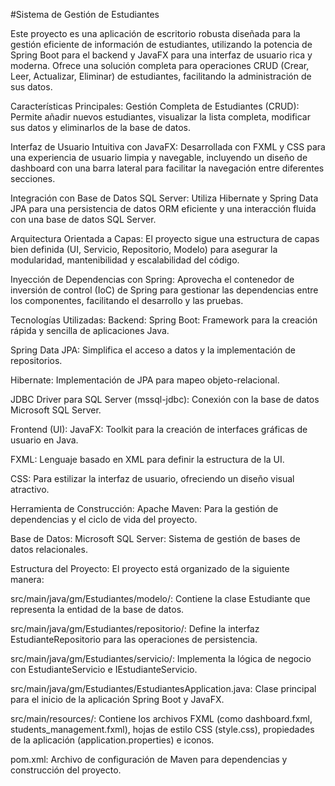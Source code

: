 #Sistema de Gestión de Estudiantes

Este proyecto es una aplicación de escritorio robusta diseñada para la gestión eficiente de información de estudiantes, utilizando la potencia de Spring Boot para el backend y JavaFX para una interfaz de usuario rica y moderna. Ofrece una solución completa para operaciones CRUD (Crear, Leer, Actualizar, Eliminar) de estudiantes, facilitando la administración de sus datos.

Características Principales:
Gestión Completa de Estudiantes (CRUD): Permite añadir nuevos estudiantes, visualizar la lista completa, modificar sus datos y eliminarlos de la base de datos.

Interfaz de Usuario Intuitiva con JavaFX: Desarrollada con FXML y CSS para una experiencia de usuario limpia y navegable, incluyendo un diseño de dashboard con una barra lateral para facilitar la navegación entre diferentes secciones.

Integración con Base de Datos SQL Server: Utiliza Hibernate y Spring Data JPA para una persistencia de datos ORM eficiente y una interacción fluida con una base de datos SQL Server.

Arquitectura Orientada a Capas: El proyecto sigue una estructura de capas bien definida (UI, Servicio, Repositorio, Modelo) para asegurar la modularidad, mantenibilidad y escalabilidad del código.

Inyección de Dependencias con Spring: Aprovecha el contenedor de inversión de control (IoC) de Spring para gestionar las dependencias entre los componentes, facilitando el desarrollo y las pruebas.

Tecnologías Utilizadas:
Backend:
Spring Boot: Framework para la creación rápida y sencilla de aplicaciones Java.

Spring Data JPA: Simplifica el acceso a datos y la implementación de repositorios.

Hibernate: Implementación de JPA para mapeo objeto-relacional.

JDBC Driver para SQL Server (mssql-jdbc): Conexión con la base de datos Microsoft SQL Server.

Frontend (UI):
JavaFX: Toolkit para la creación de interfaces gráficas de usuario en Java.

FXML: Lenguaje basado en XML para definir la estructura de la UI.

CSS: Para estilizar la interfaz de usuario, ofreciendo un diseño visual atractivo.

Herramienta de Construcción:
Apache Maven: Para la gestión de dependencias y el ciclo de vida del proyecto.

Base de Datos:
Microsoft SQL Server: Sistema de gestión de bases de datos relacionales.

Estructura del Proyecto:
El proyecto está organizado de la siguiente manera:

src/main/java/gm/Estudiantes/modelo/: Contiene la clase Estudiante que representa la entidad de la base de datos.

src/main/java/gm/Estudiantes/repositorio/: Define la interfaz EstudianteRepositorio para las operaciones de persistencia.

src/main/java/gm/Estudiantes/servicio/: Implementa la lógica de negocio con EstudianteServicio e IEstudianteServicio.

src/main/java/gm/Estudiantes/EstudiantesApplication.java: Clase principal para el inicio de la aplicación Spring Boot y JavaFX.

src/main/resources/: Contiene los archivos FXML (como dashboard.fxml, students_management.fxml), hojas de estilo CSS (style.css), propiedades de la aplicación (application.properties) e iconos.

pom.xml: Archivo de configuración de Maven para dependencias y construcción del proyecto.
